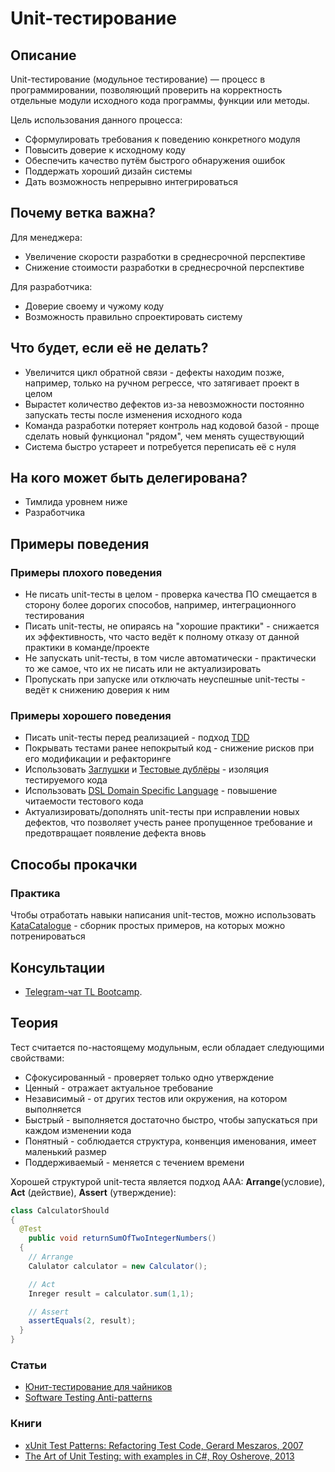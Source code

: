 # Unit-тестирование
## Описание
Unit-тестирование (модульное тестирование) — процесс в программировании, позволяющий проверить на корректность отдельные модули исходного кода программы, функции или методы.

Цель использования данного процесса:
- Сформулировать требования к поведению конкретного модуля
- Повысить доверие к исходному коду
- Обеспечить качество путём быстрого обнаружения ошибок
- Поддержать хороший дизайн системы
- Дать возможность непрерывно интегрироваться

## Почему ветка важна?
Для менеджера:
- Увеличение скорости разработки в среднесрочной перспективе
- Снижение стоимости разработки в среднесрочной перспективе

Для разработчика:
- Доверие своему и чужому коду
- Возможность правильно спроектировать систему

## Что будет, если её не делать?
- Увеличится цикл обратной связи - дефекты находим позже, например, только на ручном регрессе, что затягивает проект в целом
- Вырастет количество дефектов из-за невозможности постоянно запускать тесты после изменения исходного кода
- Команда разработки потеряет контроль над кодовой базой - проще сделать новый функционал "рядом", чем менять существующий
- Система быстро устареет и потребуется переписать её с нуля

## На кого может быть делегирована?
- Тимлида уровнем ниже
- Разработчика

## Примеры поведения
### Примеры плохого поведения
- Не писать unit-тесты в целом - проверка качества ПО смещается в сторону более дорогих способов, например, интеграционного тестирования
- Писать unit-тесты, не опираясь на "хорошие практики" -  снижается их эффективность, что часто ведёт к полному отказу от данной практики в команде/проекте
- Не запускать unit-тесты, в том числе автоматически - практически то же самое, что их не писать или не актуализировать
- Пропускать при запуске или отключать неуспешные unit-тесты - ведёт к снижению доверия к ним

### Примеры хорошего поведения
- Писать unit-тесты перед реализацией - подход [TDD](https://en.wikipedia.org/wiki/Test-driven_development)
- Покрывать тестами ранее непокрытый код - снижение рисков при его модификации и рефакторинге
- Использовать [Заглушки](https://martinfowler.com/articles/mocksArentStubs.html) и [Тестовые дублёры](https://martinfowler.com/bliki/TestDouble.html) - изоляция тестируемого кода
- Использовать [DSL Domain Specific Language](https://habr.com/ru/company/dodopizzaio/blog/451598/) - повышение читаемости тестового кода
- Актуализировать/дополнять unit-тесты при исправлении новых дефектов, что позволяет учесть ранее пропущенное требование и предотвращает появление дефекта вновь

## Способы прокачки
### Практика
Чтобы отработать навыки написания unit-тестов, можно использовать [KataCatalogue](http://codingdojo.org/KataCatalogue/) - сборник простых примеров, на которых можно потренироваться

## Консультации
- [Telegram-чат TL Bootcamp](https://tlinks.run/tlbootcamp).

## Теория
Тест считается по-настоящему модульным, если обладает следующими свойствами:

- Сфокусированный - проверяет только одно утверждение
- Ценный - отражает актуальное требование
- Независимый -  от других тестов или окружения, на котором выполняется
- Быстрый - выполняется достаточно быстро, чтобы запускаться при каждом изменении кода
- Понятный - соблюдается структура, конвенция именования, имеет маленький размер
- Поддерживаемый - меняется с течением времени

Хорошей структурой unit-теста является подход AAA: **Arrange**(условие), **Act** (действие), **Assert** (утверждение):
```java
class CalculatorShould
{
  @Test
    public void returnSumOfTwoIntegerNumbers()
  {
    // Arrange
    Calulator calculator = new Calculator();

    // Act
    Inreger result = calculator.sum(1,1);

    // Assert
    assertEquals(2, result);
  }
}
```

### Статьи
- [Юнит-тестирование для чайников](https://habr.com/ru/post/169381/)
- [Software Testing Anti-patterns](http://blog.codepipes.com/testing/software-testing-antipatterns.html)

### Книги
- [xUnit Test Patterns: Refactoring Test Code, Gerard Meszaros, 2007](https://www.amazon.com/xUnit-Test-Patterns-Refactoring-Code/dp/0131495054)
- [The Art of Unit Testing: with examples in C#, Roy Osherove, 2013](https://www.amazon.com/Art-Unit-Testing-examples/dp/1617290890)
